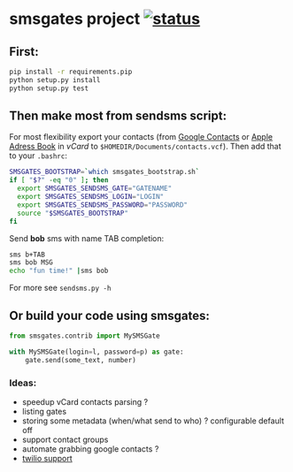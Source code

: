 # smsgates project [![status](http://stillmaintained.com/ssspiochld/smsgates.png)](http://stillmaintained.com/ssspiochld/smsgates)

## First:

```bash
pip install -r requirements.pip
python setup.py install
python setup.py test
```

## Then make most from **sendsms** script:

For most flexibility export your contacts (from [Google Contacts](https://www.google.com/contacts) or [Apple Adress Book](http://support.apple.com/kb/HT2486)
in _vCard_ to ```$HOMEDIR/Documents/contacts.vcf```). Then add that to your ```.bashrc```:

```bash
SMSGATES_BOOTSTRAP=`which smsgates_bootstrap.sh`
if [ "$?" -eq "0" ]; then
  export SMSGATES_SENDSMS_GATE="GATENAME"
  export SMSGATES_SENDSMS_LOGIN="LOGIN"
  export SMSGATES_SENDSMS_PASSWORD="PASSWORD"
  source "$SMSGATES_BOOTSTRAP"
fi
```

Send __bob__ sms with name TAB completion:

```bash
sms b+TAB
sms bob MSG
echo "fun time!" |sms bob
```

For more see ```sendsms.py -h```

## Or build your code using **smsgates**:

```python
from smsgates.contrib import MySMSGate

with MySMSGate(login=l, password=p) as gate:
    gate.send(some_text, number)
```

### Ideas:

- speedup vCard contacts parsing ?
- listing gates
- storing some metadata (when/what send to who) ? configurable default off
- support contact groups
- automate grabbing google contacts ?
- [twilio support](http://www.twilio.com/)
